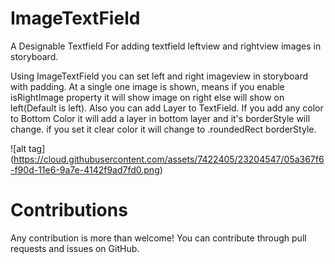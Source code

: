 # ImageTextField

A Designable Textfield For adding textfield leftview and rightview images in storyboard.

Using ImageTextField you can set left and right imageview in storyboard with padding. At a single one image is shown, means if you enable isRightImage property it will show image on right else will show on left(Default is left). Also you can add Layer to TextField. If you add any color to Bottom Color it will add a layer in bottom layer and it's borderStyle will change. if you set it clear color it will change to  .roundedRect borderStyle.


![alt tag] (https://cloud.githubusercontent.com/assets/7422405/23204547/05a367f6-f90d-11e6-9a7e-4142f9ad7fd0.png)

# Contributions

Any contribution is more than welcome! You can contribute through pull requests and issues on GitHub.

